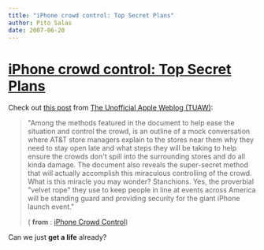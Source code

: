 ```yaml
---
title: "iPhone crowd control: Top Secret Plans"
author: Pito Salas
date: 2007-06-20
---
```

# [iPhone crowd control: Top Secret Plans](None)




Check out [this
post](<http://feeds.tuaw.com/~r/weblogsinc/tuaw/~3/126525047/>) from [The
Unofficial Apple Weblog (TUAW)](<http://www.tuaw.com>):

> "Among the methods featured in the document to help ease the situation and
> control the crowd, is an outline of a mock conversation where AT&T store
> managers explain to the stores near them why they need to stay open late and
> what steps they will be taking to help ensure the crowds don't spill into
> the surrounding stores and do all kinda damage. The document also reveals
> the super-secret method that will actually accomplish this miraculous
> controlling of the crowd. What is this miracle you may wonder? Stanchions.
> Yes, the proverbial "velvet rope" they use to keep people in line at events
> across America will be standing guard and providing security for the giant
> iPhone launch event."
>
> ( **from** : [iPhone Crowd
> Control](<http://feeds.tuaw.com/~r/weblogsinc/tuaw/~3/126525047/>))

Can we just **get a life** already?


